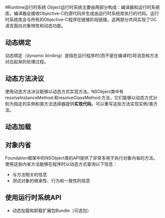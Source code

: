 #Runtime运行时系统
Object运行时系统主要由两部分构成：编译器和运行时系统库。编译器会接收Objective-C的源代码并生成由运行时系统库执行的代码。运行时系统库会与所有的Objective-C程序在链接阶段链接。这两部分共同实现了OC语言面向对象特性和动态功能。

## 动态绑定
动态绑定（dynamic binding）是指在运行程序时(而不是在编译时)将消息和方法对应起来的处理过程。

## 动态方法决议
使用动态方法决议能够以动态方式实现方法。NSObject类中有resolveInstanceMethod:和resolveClassMethod:方法，它们能够以动态方式分别为指定的实例和类方法选择器提供**实现代码**。可以重写这些方法实现实例/类方法。

## 动态加载


## 对象内省
Foundation框架中的NSObject类的API提供了非常多用于执行对象内省的方法。使用这些内省方法能够在程序时以动态方式查询以下信息：
* 与方法相关的信息
* 测试对象的继承性、行为和一致性的信息


## 使用运行时系统API
* 动态加载和卸载扩展包Bundle（可选包）



